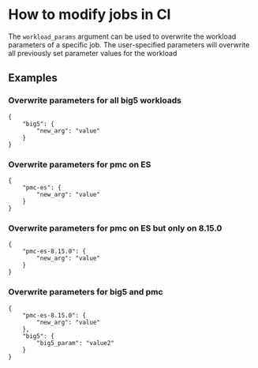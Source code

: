 # How to modify jobs in CI

The `workload_params` argument can be used to overwrite the workload parameters
of a specific job. The user-specified parameters will overwrite all previously set parameter values for the workload

## Examples
### Overwrite parameters for all big5 workloads
```
{
    "big5": {
        "new_arg": "value"
    }
}
```

### Overwrite parameters for pmc on ES
```
{
    "pmc-es": {
        "new_arg": "value"
    }
}
```

### Overwrite parameters for pmc on ES but only on 8.15.0
```
{
    "pmc-es-8.15.0": {
        "new_arg": "value"
    }
}
```

### Overwrite parameters for big5 and pmc
```
{
    "pmc-es-8.15.0": {
        "new_arg": "value"
    },
    "big5": {
        "big5_param": "value2"
    }
}
```
